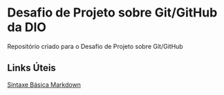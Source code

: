 # Desafio de Projeto sobre Git/GitHub da DIO
Repositório criado para o Desafio de Projeto sobre Git/GitHub

## Links Úteis
[Sintaxe Básica Markdown](https://www.markdownguide.org/basic-syntax)
